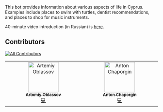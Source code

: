 This bot provides information about various aspects of life in Cyprus. Examples include places to swim with turtles, dentist recommendations, and places to shop for music instruments.

40-minute video introduction (in Russian) is [here](https://drive.google.com/file/d/1gqla7MJCKCdYiTEjdcMuZsg78GsWweup/view).

## Contributors
<!-- ALL-CONTRIBUTORS-BADGE:START - Do not remove or modify this section -->
[![All Contributors](https://img.shields.io/badge/all_contributors-2-orange.svg?style=flat-square)](#contributors-)
<!-- ALL-CONTRIBUTORS-BADGE:END -->

<!-- ALL-CONTRIBUTORS-LIST:START - Do not remove or modify this section -->
<!-- prettier-ignore-start -->
<!-- markdownlint-disable -->
<table>
  <tbody>
    <tr>
      <td align="center" valign="top" width="14.28%"><a href="https://github.com/oblassov"><img src="https://avatars.githubusercontent.com/u/11718295?v=4?s=100" width="100px;" alt="Artemiy Oblassov"/><br /><sub><b>Artemiy Oblassov</b></sub></a><br /><a href="https://github.com/yanakipre/bot/commits?author=oblassov" title="Code">💻</a></td>
      <td align="center" valign="top" width="14.28%"><a href="https://github.com/chaporgin"><img src="https://avatars.githubusercontent.com/u/367067?v=4?s=100" width="100px;" alt="Anton Chaporgin"/><br /><sub><b>Anton Chaporgin</b></sub></a><br /><a href="https://github.com/yanakipre/bot/commits?author=chaporgin" title="Code">💻</a></td>
    </tr>
  </tbody>
</table>

<!-- markdownlint-restore -->
<!-- prettier-ignore-end -->

<!-- ALL-CONTRIBUTORS-LIST:END -->
